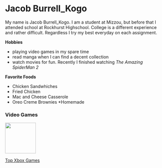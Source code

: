 
# Jacob Burrell_Kogo

 My name is Jacob Burrell_Kogo. I am a student at Mizzou, but before that
 I attended school at Rockhurst Highschool. College is a different experience and rather
 difficult. Regardless I try my best everyday on each assignment. 

 **Hobbies**
  -  playing video games in my spare time  
  -  read manga when I can find a decent collection
  - watch movies for fun. Recently I finished watching _The Amazing SpiderMan 2_

**Favorite Foods**
- Chicken Sandwhiches
- Fried Chicken
- Mac and Cheese Casserole
- Oreo Creme Brownies *Homemade
  
<!DOCTYPE html >
<html>
<head>
<h3> Video Games </h3>
<body>
  <img src= "https://www.google.com/imgres?imgurl=https%3A%2F%2Fakm-img-a-in.tosshub.com%2Findiatoday%2Fimages%2Fstory%2F202004%2Fgame-2294201_1280.jpeg%3F6S0Y13YT5h7EPuSp1JMcFjcnCl.BVOmD%26size%3D1200%3A675&imgrefurl=https%3A%2F%2Fwww.indiatoday.in%2Flifestyle%2Fhealth%2Fstory%2Fplaying-video-games-can-give-better-eye-to-hand-coordination-and-improve-memory-study-1666912-2020-04-14&tbnid=ZpsbHfa9qlkgYM&vet=12ahUKEwj8-p_YrNfzAhUG76wKHeKZCBYQMygJegUIARC7AQ..i&docid=tbARw_hRr1vyeM&w=1200&h=675&q=images%20of%20video%20games%20small%20image%20address%20links%20&ved=2ahUKEwj8-p_YrNfzAhUG76wKHeKZCBYQMygJegUIARC7AQ"
 width="100" height="100">
 <p><a href="https://www.pocket-lint.com/games/buyers-guides/xbox/132050-best-xbox-one-games-the-must-have-games-to-own-for-xbox"> Top Xbox Games </a></p>

 </body>
 </html>
